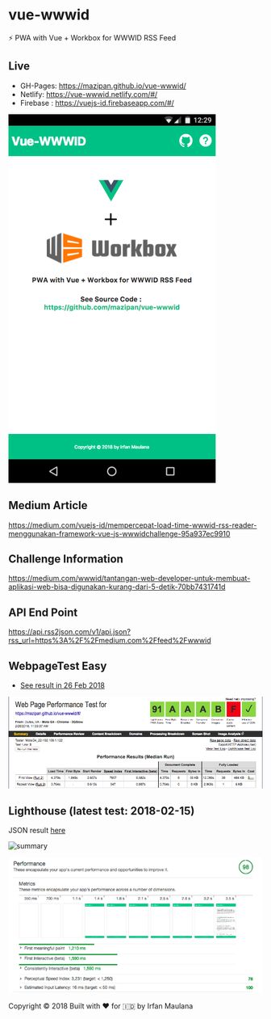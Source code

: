 # vue-wwwid
️️️⚡️ PWA with Vue + Workbox for WWWID RSS Feed

## Live

+ GH-Pages: https://mazipan.github.io/vue-wwwid/
+ Netlify: https://vue-wwwid.netlify.com/#/
+ Firebase : https://vuejs-id.firebaseapp.com/#/

![Vue-WWWID Homepage](https://raw.githubusercontent.com/mazipan/vue-wwwid/master/screenshoot-aboutpage.png)

## Medium Article

https://medium.com/vuejs-id/mempercepat-load-time-wwwid-rss-reader-menggunakan-framework-vue-js-wwwidchallenge-95a937ec9910

## Challenge Information

https://medium.com/wwwid/tantangan-web-developer-untuk-membuat-aplikasi-web-bisa-digunakan-kurang-dari-5-detik-70bb7431741d

## API End Point

https://api.rss2json.com/v1/api.json?rss_url=https%3A%2F%2Fmedium.com%2Ffeed%2Fwwwid

## WebpageTest Easy

+ [See result in 26 Feb 2018](https://www.webpagetest.org/result/180226_CX_3bad9e802e569efb3dcb867e0e9cc370/)

![Webpagetest Easy](https://raw.githubusercontent.com/mazipan/vue-wwwid/master/webpagetest/26-02-2018/wpt-result-26-feb-2018.png)

## Lighthouse (latest test: 2018-02-15)

JSON result [here](https://raw.githubusercontent.com/mazipan/vue-wwwid/master/lighthouse-result/2018-02-15/mazipan.github.io-20180215T015206.json)

![summary](https://raw.githubusercontent.com/mazipan/vue-wwwid/master/lighthouse-result/2018-02-15/summary.png)

![perf](https://raw.githubusercontent.com/mazipan/vue-wwwid/master/lighthouse-result/2018-02-15/perf.png)


Copyright © 2018 Built with ❤️ for 🇮🇩 by Irfan Maulana
